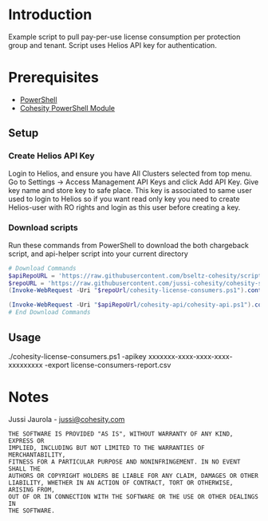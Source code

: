 # Introduction

Example script to pull pay-per-use license consumption per protection group and tenant. Script uses Helios API key for authentication.

# Prerequisites

* [PowerShell](https://aka.ms/getps6)
* [Cohesity PowerShell Module](https://cohesity.github.io/cohesity-powershell-module/#/)

## Setup

### Create Helios API Key

Login to Helios, and ensure you have All Clusters selected from top menu. Go to Settings -> Access Management API Keys and click Add API Key. Give key name and store key to safe place. This key is associated to same user used to login to Helios so if you want read only key you need to create Helios-user with RO rights and login as this user before creating a key.

### Download scripts

Run these commands from PowerShell to download the both chargeback script, and api-helper script into your current directory

```powershell
# Download Commands
$apiRepoURL = 'https://raw.githubusercontent.com/bseltz-cohesity/scripts/master/powershell'
$repoURL = 'https://raw.githubusercontent.com/jussi-cohesity/cohesity-scripts/master/reporting/cohesity-license-consumers'
(Invoke-WebRequest -Uri "$repoUrl/cohesity-license-consumers.ps1").content | Out-File "cohesity-license-consumers.ps1"; (Get-Content "cohesity-license-consumers.ps1") | Set-Content "cohesity-license-consumers.ps1"

(Invoke-WebRequest -Uri "$apiRepoUrl/cohesity-api/cohesity-api.ps1").content | Out-File cohesity-api.ps1; (Get-Content cohesity-api.ps1) | Set-Content cohesity-api.ps1
# End Download Commands
```

## Usage
./cohesity-license-consumers.ps1 -apikey xxxxxxx-xxxx-xxxx-xxxx-xxxxxxxxx -export license-consumers-report.csv 


# Notes
Jussi Jaurola - <jussi@cohesity.com>
```
THE SOFTWARE IS PROVIDED "AS IS", WITHOUT WARRANTY OF ANY KIND, EXPRESS OR
IMPLIED, INCLUDING BUT NOT LIMITED TO THE WARRANTIES OF MERCHANTABILITY,
FITNESS FOR A PARTICULAR PURPOSE AND NONINFRINGEMENT. IN NO EVENT SHALL THE
AUTHORS OR COPYRIGHT HOLDERS BE LIABLE FOR ANY CLAIM, DAMAGES OR OTHER
LIABILITY, WHETHER IN AN ACTION OF CONTRACT, TORT OR OTHERWISE, ARISING FROM,
OUT OF OR IN CONNECTION WITH THE SOFTWARE OR THE USE OR OTHER DEALINGS IN
THE SOFTWARE.
```
